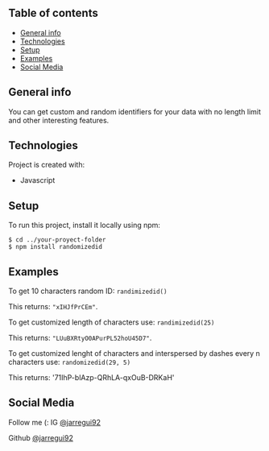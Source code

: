 ## Table of contents
* [General info](#general-info)
* [Technologies](#technologies)
* [Setup](#setup)
* [Examples](#examples)
* [Social Media](#social-media)

## General info
You can get custom and random identifiers for your data with no length limit and other interesting features.
	
## Technologies
Project is created with:
* Javascript
	
## Setup
To run this project, install it locally using npm:

```
$ cd ../your-proyect-folder
$ npm install randomizedid
```
## Examples
To get 10 characters random ID: `randimizedid()`

This returns: `"xIHJfPrCEm"`.


To get customized length of characters use: `randimizedid(25)`

This returns: `"LUuBXRtyO0APurPL52hoU45D7"`.


To get customized lenght of characters and interspersed by dashes every n characters use: `randomizedid(29, 5)`

This returns: '71IhP-blAzp-QRhLA-qxOuB-DRKaH'


## Social Media
Follow me (:
IG [@jarregui92](https://www.instagram.com/jarregui92)

Github [@jarregui92](https://github.com/jarregui92)
